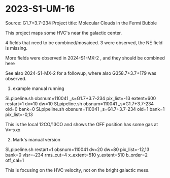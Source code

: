 # 2023-S1-UM-16

Source: G1.7+3.7-234
Project title: Molecular Clouds in the Fermi Bubble

This project maps some HVC's near the galactic center.

4 fields that need to be combined/mosaiced. 3 were observed, the NE field is missing.

More fields were observed in 2024-S1-MX-2 , and they should be combined here

See also 2024-S1-MX-2 for a followup, where also G358.7+3.7+179 was observed.

1. example manual running

SLpipeline.sh obsnum=110041 _s=G1.7+3.7-234 pix_list=-13 extent=600 restart=1 dv=10 dw=10
SLpipeline.sh obsnum=110041 _s=G1.7+3.7-234 oid=0 bank=0
SLpipeline.sh obsnum=110041 _s=G1.7+3.7-234 oid=1 bank=1 pix_list=-0,13

This is the local 12CO/13CO and shows the OFF position has some gas at V=-xxx

2.  Mark's manual version

SLpipeline.sh restart=1 obsnum=110041 dv=20 dw=80 pix_list=-12,13 bank=0 vlsr=-234 rms_cut=4 x_extent=510 y_extent=510 b_order=2 otf_cal=1

This is focusing on the HVC velocity, not on the bright galactic mess.
